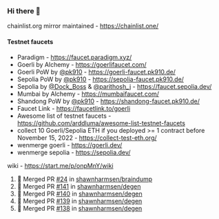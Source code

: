 ### Hi there 👋

chainlist.org mirror maintained - https://chainlist.one/

#### Testnet faucets
- Paradigm - https://faucet.paradigm.xyz/
- Goerli by Alchemy - https://goerlifaucet.com/
- Goerli PoW by [@pk910](https://github.com/pk910/PoWFaucet) - https://goerli-faucet.pk910.de/
- Sepolia PoW by [@pk910](https://github.com/pk910/PoWFaucet) - https://sepolia-faucet.pk910.de/
- Sepolia by [@Dock_Boss](https://twitter.com/Dock_Boss) & [@parithosh_j](https://twitter.com/parithosh_j) - https://faucet.sepolia.dev/
- Mumbai by Alchemy - https://mumbaifaucet.com/
- Shandong PoW by [@pk910](https://github.com/pk910/PoWFaucet) - https://shandong-faucet.pk910.de/ 
- Faucet Link - https://faucetlink.to/goerli
- Awesome list of testnet faucets - https://github.com/arddluma/awesome-list-testnet-faucets
- collect 10 Goerli/Sepolia ETH if you deployed >= 1 contract before November 15, 2022 - https://collect-test-eth.org/
- wenmerge goerli - https://goerli.dev/
- wenmerge sepolia - https://sepolia.dev/ 

wiki - https://start.me/p/onpMnY/wiki

<!--START_SECTION:activity-->
1. 🎉 Merged PR [#24](https://github.com/shawnharmsen/braindump/pull/24) in [shawnharmsen/braindump](https://github.com/shawnharmsen/braindump)
2. 🎉 Merged PR [#141](https://github.com/shawnharmsen/degen/pull/141) in [shawnharmsen/degen](https://github.com/shawnharmsen/degen)
3. 🎉 Merged PR [#140](https://github.com/shawnharmsen/degen/pull/140) in [shawnharmsen/degen](https://github.com/shawnharmsen/degen)
4. 🎉 Merged PR [#139](https://github.com/shawnharmsen/degen/pull/139) in [shawnharmsen/degen](https://github.com/shawnharmsen/degen)
5. 🎉 Merged PR [#138](https://github.com/shawnharmsen/degen/pull/138) in [shawnharmsen/degen](https://github.com/shawnharmsen/degen)
<!--END_SECTION:activity-->
